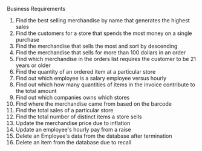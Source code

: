 Business Requirements

1. Find the best selling merchandise by name that generates the highest sales
2. Find the customers for a store that spends the most money on a single purchase
3. Find the merchandise that sells the most and sort by descending
4. Find the merchandise that sells for more than 100 dollars in an order
5. Find which merchandise in the orders list requires the customer to be 21 years or older
6. Find the quantity of an ordered item at a particular store
7. Find out which employee is a salary employee versus hourly
8. Find out which how many quantities of items in the invoice contribute to the total amount
9. Find out which companies owns which stores
10. Find where the merchandise came from based on the barcode
11. Find the total sales of a particular store
12. Find the total number of distinct items a store sells
13. Update the merchandise price due to inflation
14. Update an employee's hourly pay from a raise
15. Delete an Employee's data from the database after termination
16. Delete an item from the database due to recall
